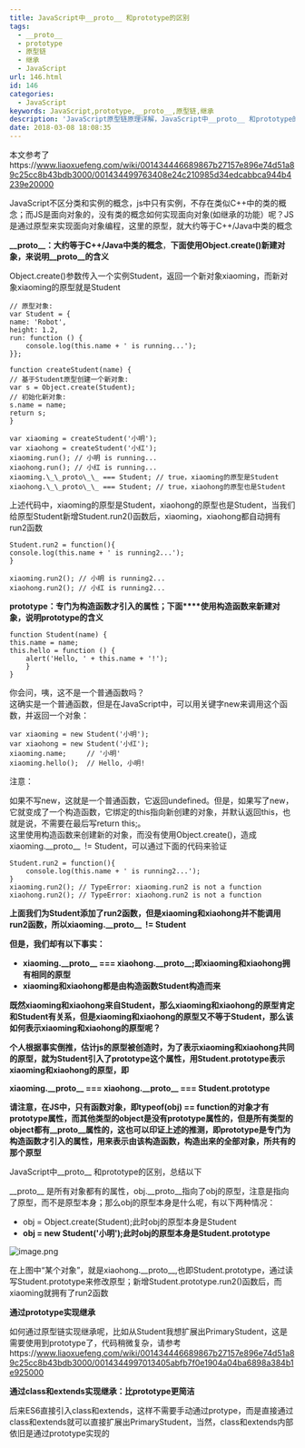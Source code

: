 ```yaml
---
title: JavaScript中__proto__ 和prototype的区别
tags:
  - __proto__
  - prototype
  - 原型链
  - 继承
  - JavaScript
url: 146.html
id: 146
categories:
  - JavaScript
keywords: JavaScript,prototype,__proto__,原型链,继承
description: 'JavaScript原型链原理详解，JavaScript中__proto__ 和prototype的区别'
date: 2018-03-08 18:08:35
---
```


本文参考了https://www.liaoxuefeng.com/wiki/001434446689867b27157e896e74d51a89c25cc8b43bdb3000/001434499763408e24c210985d34edcabbca944b4239e20000

JavaScript不区分类和实例的概念，js中只有实例，不存在类似C++中的类的概念；而JS是面向对象的，没有类的概念如何实现面向对象(如继承的功能）呢？JS是通过原型来实现面向对象编程，这里的原型，就大约等于C++/Java中类的概念
  
**\_\_proto\_\_：大约等于C++/Java中类的概念**，**下面使用Object.create()新建对象，来说明\_\_proto\_\_的含义**

Object.create()参数传入一个实例Student，返回一个新对象xiaoming，而新对象xiaoming的原型就是Student  
```
// 原型对象:
var Student = {
name: 'Robot',
height: 1.2,
run: function () {
    console.log(this.name + ' is running...');
}};

function createStudent(name) {
// 基于Student原型创建一个新对象:
var s = Object.create(Student);
// 初始化新对象:
s.name = name;
return s;
}

var xiaoming = createStudent('小明');
var xiaohong = createStudent('小红');
xiaoming.run(); // 小明 is running...
xiaohong.run(); // 小红 is running...
xiaoming.\_\_proto\_\_ === Student; // true，xiaoming的原型是Student
xiaohong.\_\_proto\_\_ === Student; // true，xiaohong的原型也是Student
```
上述代码中，xiaoming的原型是Student，xiaohong的原型也是Student，当我们给原型Student新增Student.run2()函数后，xiaoming，xiaohong都自动拥有run2函数  
```
Student.run2 = function(){
console.log(this.name + ' is running2...');
}

xiaoming.run2(); // 小明 is running2...
xiaohong.run2(); // 小红 is running2...
```
**prototype：专门为构造函数才引入的属性；下面****使用构造函数来新建对象，说明prototype的含义**
```
function Student(name) {
this.name = name;
this.hello = function () {
    alert('Hello, ' + this.name + '!');
    }
}
```
你会问，咦，这不是一个普通函数吗？  
这确实是一个普通函数，但是在JavaScript中，可以用关键字new来调用这个函数，并返回一个对象：  
```
var xiaoming = new Student('小明');
var xiaohong = new Student('小红');
xiaoming.name;     // '小明'
xiaoming.hello();  // Hello, 小明!
```
注意：  

如果不写new，这就是一个普通函数，它返回undefined。但是，如果写了new，它就变成了一个构造函数，它绑定的this指向新创建的对象，并默认返回this，也就是说，不需要在最后写return this;。  
这里使用构造函数来创建新的对象，而没有使用Object.create()，造成xiaoming.\_\_proto\_\_  != Student，可以通过下面的代码来验证
```
Student.run2 = function(){
    console.log(this.name + ' is running2...');
}
xiaoming.run2(); // TypeError: xiaoming.run2 is not a function
xiaohong.run2(); // TypeError: xiaohong.run2 is not a function
```
**上面我们为Student添加了run2函数，但是xiaoming和xiaohong并不能调用run2函数，所以xiaoming.\_\_proto\_\_  != Student**

**但是，我们却有以下事实：**

* **xiaoming.\_\_proto\_\_ === xiaohong.\_\_proto\_\_;即xiaoming和xiaohong拥有相同的原型**
* **xiaoming和xiaohong都是由构造函数Student构造而来**
    
**既然xiaoming和xiaohong来自Student，那么xiaoming和xiaohong的原型肯定和Student有关系，但是xiaoming和xiaohong的原型又不等于Student，那么该如何表示xiaoming和xiaohong的原型呢？**

**个人根据事实倒推，估计js的原型被创造时，为了表示xiaoming和xiaohong共同的原型，就为Student引入了prototype这个属性，用Student.prototype表示xiaoming和xiaohong的原型，即**

**xiaoming.\_\_proto\_\_ === xiaohong.\_\_proto\_\_ === Student.prototype**

**请注意，在JS中，只有函数对象，即typeof(obj) == function的对象才有prototype属性，而其他类型的object是没有prototype属性的，但是所有类型的object都有\_\_proto\_\_属性的，这也可以印证上述的推测，即prototype是专门为构造函数才引入的属性，用来表示由该构造函数，构造出来的全部对象，所共有的那个原型**

JavaScript中\_\_proto\_\_ 和prototype的区别，总结以下

\_\_proto\_\_ 是所有对象都有的属性，obj.\_\_proto\_\_指向了obj的原型，注意是指向了原型，而不是原型本身；那么obj的原型本身是什么呢，有以下两种情况：

* obj = Object.create(Student);此时obj的原型本身是Student
* **obj = new Student('小明');此时obj的原型本身是Student.prototype**

![image.png](/images/wp/1523809861105734.png "1523809861105734.png")

在上图中“某个对象”，就是xiaohong.\_\_proto\_\_,也即Student.prototype，通过读写Student.prototype来修改原型；新增Student.prototype.run2()函数后，而xiaoming就拥有了run2函数

**通过prototype实现继承**

如何通过原型链实现继承呢，比如从Student我想扩展出PrimaryStudent，这是需要使用到prototype了，代码稍微复杂，请参考https://www.liaoxuefeng.com/wiki/001434446689867b27157e896e74d51a89c25cc8b43bdb3000/0014344997013405abfb7f0e1904a04ba6898a384b1e925000

**通过class和extends实现继承：比prototype更简洁**

后来ES6直接引入class和extends，这样不需要手动通过protype，而是直接通过class和extends就可以直接扩展出PrimaryStudent，当然，class和extends内部依旧是通过prototype实现的